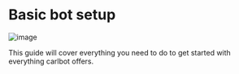 # Basic bot setup

![image](https://user-images.githubusercontent.com/70546159/116558582-cfe2d700-a8bc-11eb-93bf-f8d7d932a025.png)

This guide will cover everything you need to do to get started with everything carlbot offers.

